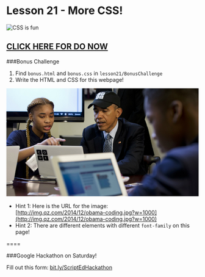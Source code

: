 Lesson 21 - More CSS!
========

![CSS is fun](http://i.giphy.com/pX8D09atj822I.gif)

## [CLICK HERE FOR DO NOW](https://docs.google.com/document/d/1yHDKFHp1tHFLU2fVl4-aM3p2hgBUZuhcKOF81R_m7bc/edit?usp=sharing)


###Bonus Challenge

1. Find `bonus.html` and `bonus.css` in `lesson21/BonusChallenge`
2. Write the HTML and CSS for this webpage!

![Obama coding](images/obama-coding.jpg)

* Hint 1: Here is the URL for the image: [http://img.qz.com/2014/12/obama-coding.jpg?w=1000](http://img.qz.com/2014/12/obama-coding.jpg?w=1000)
* Hint 2: There are different elements with different `font-family` on this page!

====

###Google Hackathon on Saturday!

Fill out this form: [bit.ly/ScriptEdHackathon](http://bit.ly/ScriptEdHackathon)
